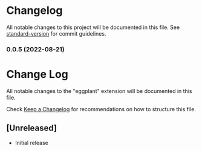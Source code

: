 # Changelog

All notable changes to this project will be documented in this file. See [standard-version](https://github.com/conventional-changelog/standard-version) for commit guidelines.

### 0.0.5 (2022-08-21)

# Change Log

All notable changes to the "eggplant" extension will be documented in this file.

Check [Keep a Changelog](http://keepachangelog.com/) for recommendations on how to structure this file.

## [Unreleased]

- Initial release
